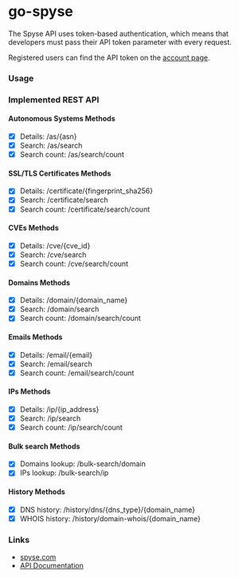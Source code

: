 # go-spyse

The Spyse API uses token-based authentication, which means that developers must pass their API token parameter with every request.

Registered users can find the API token on the [account page](https://spyse.com/user).

### Usage

### Implemented REST API

#### Autonomous Systems Methods
- [x] Details: /as/{asn}
- [x] Search: /as/search
- [x] Search count: /as/search/count

#### SSL/TLS Certificates Methods
- [x] Details: /certificate/{fingerprint_sha256}
- [x] Search: /certificate/search
- [x] Search count: /certificate/search/count

#### CVEs Methods
- [x] Details: /cve/{cve_id}
- [x] Search: /cve/search
- [x] Search count: /cve/search/count

#### Domains Methods
- [x] Details: /domain/{domain_name}
- [x] Search: /domain/search
- [x] Search count: /domain/search/count

#### Emails Methods
- [x] Details: /email/{email}
- [x] Search: /email/search
- [x] Search count: /email/search/count

#### IPs Methods
- [x] Details: /ip/{ip_address}
- [x] Search: /ip/search
- [x] Search count: /ip/search/count

#### Bulk search Methods
- [x] Domains lookup: /bulk-search/domain
- [x] IPs lookup: /bulk-search/ip

#### History Methods
- [x] DNS history: /history/dns/{dns_type}/{domain_name}
- [x] WHOIS history: /history/domain-whois/{domain_name}

### Links
* [spyse.com](https://spyse.com)
* [API Documentation](https://spyse-dev.readme.io/reference/quick-start)